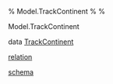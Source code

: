 % Model.TrackContinent
% 
% 

Model.TrackContinent

data [TrackContinent](Model-TrackContinent.html#t:TrackContinent)

[relation](Model-TrackContinent.html#v:relation)

[schema](Model-TrackContinent.html#v:schema)
